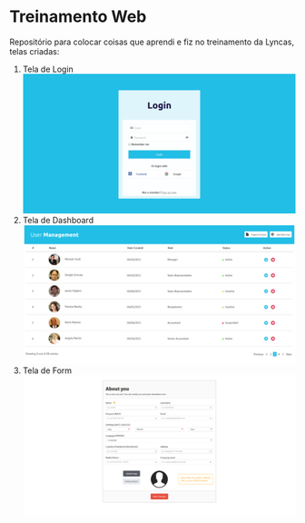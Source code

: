 # Treinamento Web
Repositório para colocar coisas que aprendi e fiz no treinamento da Lyncas, telas criadas:

1. Tela de Login
    ![tela login](login.png)
2. Tela de Dashboard
   ![tela dashboard](dashboard.png)
3. Tela de Form
    ![tela de formulário](form.png)